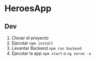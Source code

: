 # HeroesApp

## Dev

1. Clonar el proyecto
2. Ejecutar `npm install`
3. Levantar Backend `npm run backend`
4. Ejecutar la app `npm start` o `ng serve -o`
